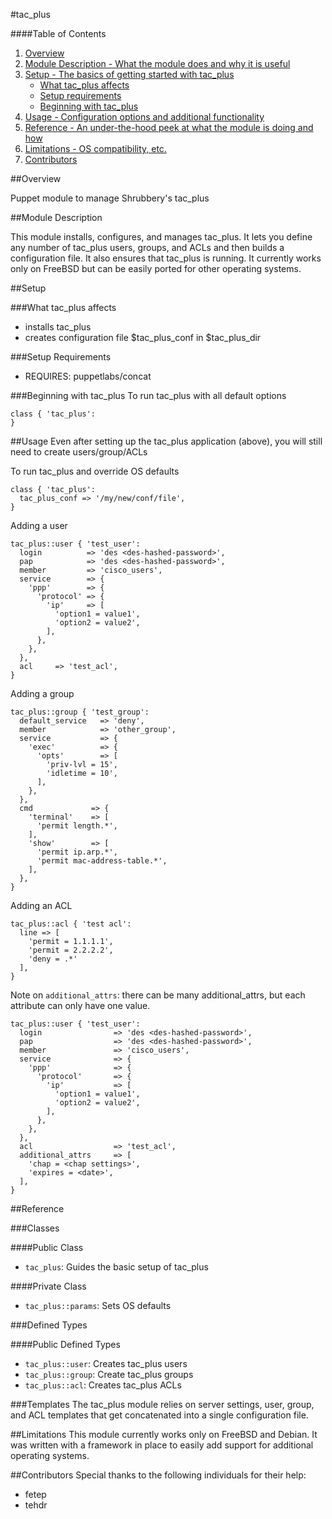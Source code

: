 #tac_plus

####Table of Contents

1. [Overview](#overview)
2. [Module Description - What the module does and why it is useful](#module-description)
3. [Setup - The basics of getting started with tac_plus](#setup)
    * [What tac_plus affects](#what-tac_plus-affects)
    * [Setup requirements](#setup-requirements)
    * [Beginning with tac_plus](#beginning-with-tac_plus])
4. [Usage - Configuration options and additional functionality](#usage)
5. [Reference - An under-the-hood peek at what the module is doing and how](#reference)
5. [Limitations - OS compatibility, etc.](#limitations)
6. [Contributors](#contributors)

##Overview

Puppet module to manage Shrubbery's tac_plus

##Module Description

This module installs, configures, and manages tac_plus.  It lets you define any number of tac_plus users, groups, and ACLs and then builds a configuration file.  It also ensures that tac_plus is running.
It currently works only on FreeBSD but can be easily ported for other operating systems.

##Setup

###What tac_plus affects
* installs tac_plus
* creates configuration file $tac_plus_conf in $tac_plus_dir

###Setup Requirements
* REQUIRES:  puppetlabs/concat

###Beginning with tac_plus
To run tac_plus with all default options
```puppet
class { 'tac_plus':
}
```

##Usage
Even after setting up the tac_plus application (above), you will still need to create users/group/ACLs

To run tac_plus and override OS defaults
```puppet
class { 'tac_plus':
  tac_plus_conf => '/my/new/conf/file',
}
```

Adding a user
```puppet
tac_plus::user { 'test_user':
  login          => 'des <des-hashed-password>',
  pap            => 'des <des-hashed-password>',
  member         => 'cisco_users',
  service        => {
    'ppp'        => {
      'protocol' => {
        'ip'     => [
          'option1 = value1',
          'option2 = value2',
        ],
      },
    },
  },
  acl     => 'test_acl',
}
```

Adding a group
```puppet
tac_plus::group { 'test_group':
  default_service   => 'deny',
  member            => 'other_group',
  service           => {
    'exec'          => {
      'opts'        => [
        'priv-lvl = 15',
        'idletime = 10',
      ],
    },
  },
  cmd             => {
    'terminal'    => [
      'permit length.*',
    ],
    'show'        => [
      'permit ip.arp.*',
      'permit mac-address-table.*',
    ],
  },
}
```

Adding an ACL
```puppet
tac_plus::acl { 'test acl':
  line => [
    'permit = 1.1.1.1',
    'permit = 2.2.2.2',
    'deny = .*'
  ],
}
```

Note on `additional_attrs`:  there can be many additional_attrs, but each attribute can only have one value.
```puppet
tac_plus::user { 'test_user':
  login                => 'des <des-hashed-password>',
  pap                  => 'des <des-hashed-password>',
  member               => 'cisco_users',
  service              => {
    'ppp'              => {
      'protocol'       => {
        'ip'           => [
          'option1 = value1',
          'option2 = value2',
        ],
      },
    },
  },
  acl                  => 'test_acl',
  additional_attrs     => [
    'chap = <chap settings>',
    'expires = <date>',
  ],
}
```

##Reference

###Classes

####Public Class
* `tac_plus`: Guides the basic setup of tac_plus

####Private Class
* `tac_plus::params`: Sets OS defaults

###Defined Types

####Public Defined Types
* `tac_plus::user`: Creates tac_plus users
* `tac_plus::group`: Create tac_plus groups
* `tac_plus::acl`: Creates tac_plus ACLs

###Templates
The tac_plus module relies on server settings, user, group, and ACL templates that get concatenated into a single configuration file.

##Limitations
This module currently works only on FreeBSD and Debian.  It was written with a framework in place to easily add support for additional operating systems.

##Contributors
Special thanks to the following individuals for their help:
* fetep
* tehdr
